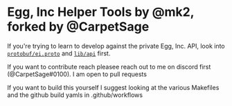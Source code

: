 # Egg, Inc Helper Tools by @mk2, forked by @CarpetSage

If you're trying to learn to develop against the private Egg, Inc. API, look into [`protobuf/ei.proto`](protobuf/ei.proto) and [`lib/api`](lib/api) first.

If you want to contribute reach pleasee reach out to me on discord first (@CarpetSage#0100). I am open to pull requests

If you want to build this yourself I suggest looking at the various Makefiles and the github build yamls in .github/workflows
